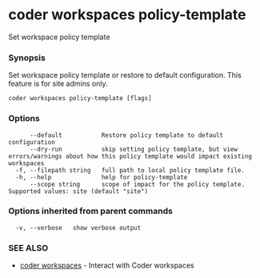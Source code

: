 # coder workspaces policy-template

Set workspace policy template

### Synopsis

Set workspace policy template or restore to default configuration. This feature
is for site admins only.

```text
coder workspaces policy-template [flags]
```

### Options

```text
      --default           Restore policy template to default configuration
      --dry-run           skip setting policy template, but view errors/warnings about how this policy template would impact existing workspaces
  -f, --filepath string   full path to local policy template file.
  -h, --help              help for policy-template
      --scope string      scope of impact for the policy template. Supported values: site (default "site")
```

### Options inherited from parent commands

```text
  -v, --verbose   show verbose output
```

### SEE ALSO

- [coder workspaces](coder_workspaces.md) - Interact with Coder workspaces
